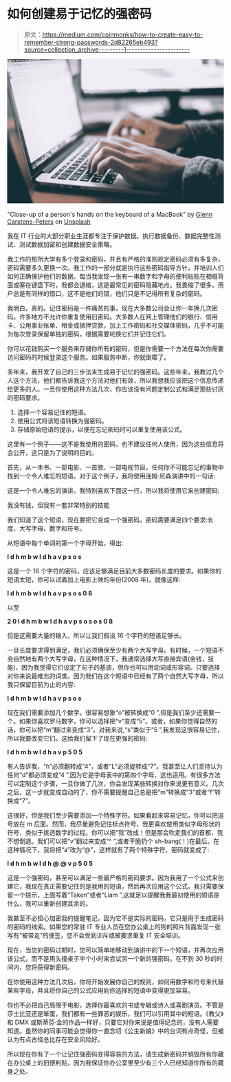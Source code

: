 # 如何创建易于记忆的强密码

> 原文：<https://medium.com/coinmonks/how-to-create-easy-to-remember-strong-passwords-2d82265eb493?source=collection_archive---------1----------------------->

![](img/7ad7443d391da1f934b582ef35910963.png)

“Close-up of a person's hands on the keyboard of a MacBook” by [Glenn Carstens-Peters](https://unsplash.com/@glenncarstenspeters?utm_source=medium&utm_medium=referral) on [Unsplash](https://unsplash.com?utm_source=medium&utm_medium=referral)

我在 IT 行业的大部分职业生涯都专注于保护数据。执行数据备份、数据完整性测试、测试数据加密和创建数据安全策略。

我工作的那所大学有多个登录和密码，并且有严格的准则规定密码必须有多复杂，密码需要多久更换一次。我工作的一部分就是执行这些密码指导方针，并培训人们如何正确保护他们的数据。每当我发现一张有一串数字和字母的便利贴贴在相框背面或塞在键盘下时，我都会退缩，这是最常见的密码隐藏地点。我畏缩了很多。用户总是有同样的借口，这不是他们的错，他们只是不记得所有复杂的密码。

我明白，真的。记住密码是一件痛苦的事，现在大多数公司会让你一年换几次密码。许多地方不允许你重复使用旧密码。大多数人在网上管理他们的银行、信用卡、公用事业账单、租金或抵押贷款，加上工作密码和社交媒体密码，几乎不可能为每次登录保留单独的密码，根据需要轮换它们并记住它们。

你可以花钱购买一个服务来存储你所有的密码，但是你需要一个方法在每次你需要访问密码的时候登录这个服务。如果服务中断，你就倒霉了。

多年来，我开发了自己的三步法来生成易于记忆的强密码。这些年来，我教过几个人这个方法，他们都告诉我这个方法对他们有效，所以我想我应该把这个信息传递给更多的人。一旦你使用这种方法几次，你应该没有问题定制公式和满足那些讨厌的密码要求。

1.  选择一个容易记住的短语。
2.  使用公式将该短语转换为强密码。
3.  存储原始短语的提示，以便在忘记密码时可以重复使用该公式。

这里有一个例子——这不是我使用的密码，也不建议任何人使用，因为这些信息将会公开，这只是为了说明的目的。

首先，从一本书、一部电影、一首歌、一部电视节目，任何你不可能忘记的事物中找到一个令人难忘的短语。对于这个例子，我将使用连姆·尼森演讲中的一句话:

这是一个令人难忘的演讲。我特别喜欢下面这一行，所以我将使用它来创建密码:

我没有钱，但我有一套非常特别的技能

我们知道了这个短语，现在要把它变成一个强密码，密码需要满足四个要求:长度、大写字母、数字和符号。

从短语中每个单词的第一个字母开始，得出:

**I d h m b w I d h a v p s o s**

这是一个 16 个字符的密码，应该足够满足目前大多数密码长度的要求。如果你的短语太短，你可以试着加上电影上映的年份(2008 年)，就像这样:

**I d h m b w I d h a v p s o s 0 8**

以至

**2 0 I d h m b w I d h a v p s o s o s 0 8**

但是这需要大量的输入，所以让我们假设 16 个字符的短语足够长。

一旦长度要求得到满足，我们必须确保至少有两个大写字母。有时候，一个短语不会自然地有两个大写字母，在这种情况下，我通常选择大写直接宾语(金钱，技能)，因为我觉得它们设定了句子的基调，但你也可以用动词或形容词。只要选择对你来说最难忘的词类。因为我们在这个短语中已经有了两个自然大写字母，所以我只保留目前为止的内容:

**I d h m b w I d h a v p s o s**

现在我们需要添加几个数字。很容易想象“o”被转换成“0 ”,但是我们至少还需要一个。如果你喜欢罗马数字，你可以选择把“v”变成“5”。或者，如果你觉得自然的话，你可以把“m”翻过来变成“3”。对我来说,“s”类似于“5 ”,我发现这很容易记住，所以我要改变它们。这给我们留下了现在更强的密码:

**I d h m b w I d h a v p 5 0 5**

有人告诉我，“h”必须翻转成“4”，或者“L”必须旋转成“7”。我甚至让人们坚持认为任何“d”都必须变成“4 ”,因为它是字母表中的第四个字母，这也适用。有很多方法可以定制这个步骤，一旦你做了几次，你会发现某些转换对你来说更有意义。几次之后，这一步就变成自动的了，你不需要提醒自己总是把“m”转换成“3”或者“f”转换成“7”。

这很好，但是我们至少需要添加一个特殊字符。如果看起来容易记忆，你可以把逗号放在 m 后面。然而，我尽量避免记住标点符号，我更喜欢使用类似字母形状的符号，类似于挑选数字的过程。你可以把“我”改成！但是那会吹走我们的首都，我不想倒退。我们可以把“v”翻过来变成“^ ”,或者干脆扔个 sh-bang(！)在最后。在这种情况下，我将把“a”改为“@”，这样就有了两个特殊字符，密码就变成了:

**I d h m b w I d h @ @ v p 5 0 5**

这是一个强密码，甚至可以满足一些最严格的密码要求。因为我用了一个公式来创建它，我现在真正需要记住的是我用的短语，然后再次应用这个公式。我只需要保留一个提示，上面写着“Taken”或者“Liam ”,这就足以提醒我我最初使用的短语是什么，我可以重新创建其余的。

我甚至不必担心加密我的提醒笔记，因为它不是实际的密码，它只是用于生成密码的密码的线索。如果您的常驻 IT 专业人员在您办公桌上的狗的照片背面发现一张写有“被带走”的便签，您不会受到训斥或被要求重复 IT 安全培训。

现在，当您的密码过期时，您可以简单地移动到演讲中的下一个短语，并再次应用该公式，而不是用头撞桌子半个小时来尝试另一个新的强密码。在不到 30 秒的时间内，您将获得新密码。

在你使用这种方法几次后，你将开始发展你自己的规则，如何用数字和符号来代替某些字母，并且将你自己的公式应用到你选择的短语中变得更加容易。

你也不必把自己局限于电影，选择你最喜欢的书或专辑或诗人或喜剧演员。不管是莎士比亚还是笨蛋，我们都有一些罪恶的娱乐，我们可以引用其中的短语。《教父》和 DMX 或斯蒂芬·金的作品一样好，只要它对你来说是值得纪念的，没有人需要知道。虽然你的同事可能会觉得你一直念叨《公主新娘》中的台词有点奇怪，但被认为有点古怪总比存在安全风险好。

所以现在你有了一个让记住强密码变得容易的方法，请生成新密码并销毁所有你藏在办公桌上的旧便利贴，因为我保证你办公室里至少有三个人已经知道你所有的藏身之处。